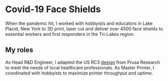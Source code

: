 # Covid-19 Face Shields

When the pandemic hit, I worked with hobbyists and educators in Lake Placid, New York to 3D print, laser cut and deliver over 4500 face shields to essential workers and first responders in the Tri-Lakes region.

## My roles

As Head R&D Engineer, I adapted the US RC3 [design](https://www.prusa3d.com/covid19/) from Prusa Research to meet the needs of local healthcare professionals.
As Master Printer, I coordinated with hobbyists to maximize printer throughput and uptime.
